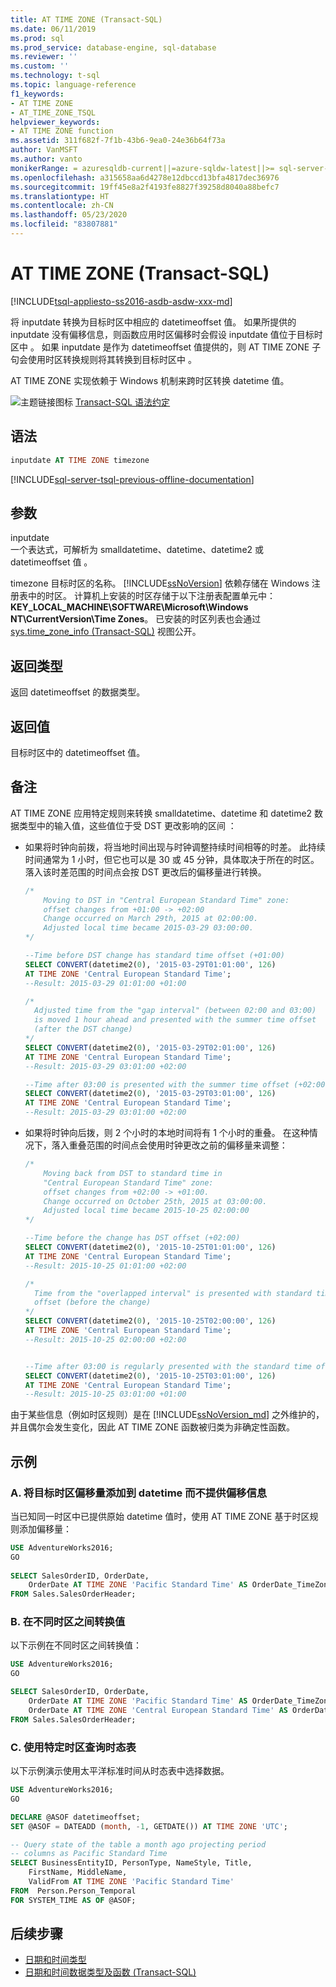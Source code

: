 ```yaml
---
title: AT TIME ZONE (Transact-SQL)
ms.date: 06/11/2019
ms.prod: sql
ms.prod_service: database-engine, sql-database
ms.reviewer: ''
ms.custom: ''
ms.technology: t-sql
ms.topic: language-reference
f1_keywords:
- AT TIME ZONE
- AT_TIME_ZONE_TSQL
helpviewer_keywords:
- AT TIME ZONE function
ms.assetid: 311f682f-7f1b-43b6-9ea0-24e36b64f73a
author: VanMSFT
ms.author: vanto
monikerRange: = azuresqldb-current||=azure-sqldw-latest||>= sql-server-2016||>= sql-server-linux-2017||= sqlallproducts-allversions
ms.openlocfilehash: a315658aa6d4278e12dbccd13bfa4817dec36976
ms.sourcegitcommit: 19ff45e8a2f4193fe8827f39258d8040a88befc7
ms.translationtype: HT
ms.contentlocale: zh-CN
ms.lasthandoff: 05/23/2020
ms.locfileid: "83807881"
---
```

# <a name="at-time-zone-transact-sql"></a>AT TIME ZONE (Transact-SQL)

[!INCLUDE[tsql-appliesto-ss2016-asdb-asdw-xxx-md](../../includes/tsql-appliesto-ss2016-asdb-asdw-xxx-md.md)]

将 inputdate 转换为目标时区中相应的 datetimeoffset 值。 如果所提供的 inputdate 没有偏移信息，则函数应用时区偏移时会假设 inputdate 值位于目标时区中 。 如果 inputdate 是作为 datetimeoffset 值提供的，则 AT TIME ZONE 子句会使用时区转换规则将其转换到目标时区中 。  

AT TIME ZONE 实现依赖于 Windows 机制来跨时区转换 datetime 值。  

![主题链接图标](../../database-engine/configure-windows/media/topic-link.gif "“主题链接”图标") [Transact-SQL 语法约定](../../t-sql/language-elements/transact-sql-syntax-conventions-transact-sql.md) 

## <a name="syntax"></a>语法

```sql
inputdate AT TIME ZONE timezone  
```

[!INCLUDE[sql-server-tsql-previous-offline-documentation](../../includes/sql-server-tsql-previous-offline-documentation.md)]

## <a name="arguments"></a>参数

inputdate  
一个表达式，可解析为 smalldatetime、datetime、datetime2 或 datetimeoffset 值   。  

timezone 目标时区的名称。 [!INCLUDE[ssNoVersion](../../includes/ssnoversion-md.md)] 依赖存储在 Windows 注册表中的时区。 计算机上安装的时区存储于以下注册表配置单元中：**KEY_LOCAL_MACHINE\SOFTWARE\Microsoft\Windows NT\CurrentVersion\Time Zones**。 已安装的时区列表也会通过 [sys.time_zone_info (Transact-SQL)](../../relational-databases/system-catalog-views/sys-time-zone-info-transact-sql.md) 视图公开。  

## <a name="return-types"></a>返回类型

返回 datetimeoffset 的数据类型。

## <a name="return-value"></a>返回值

目标时区中的 datetimeoffset 值。
  
## <a name="remarks"></a>备注

AT TIME ZONE 应用特定规则来转换 smalldatetime、datetime 和 datetime2 数据类型中的输入值，这些值位于受 DST 更改影响的区间   ：

- 如果将时钟向前拨，将当地时间出现与时钟调整持续时间相等的时差。 此持续时间通常为 1 小时，但它也可以是 30 或 45 分钟，具体取决于所在的时区。 落入该时差范围的时间点会按 DST 更改后的偏移量进行转换。  

    ```sql
    /*  
        Moving to DST in "Central European Standard Time" zone: 
        offset changes from +01:00 -> +02:00   
        Change occurred on March 29th, 2015 at 02:00:00.   
        Adjusted local time became 2015-03-29 03:00:00.  
    */  

    --Time before DST change has standard time offset (+01:00)
    SELECT CONVERT(datetime2(0), '2015-03-29T01:01:00', 126)     
    AT TIME ZONE 'Central European Standard Time';  
    --Result: 2015-03-29 01:01:00 +01:00   
  
    /*
      Adjusted time from the "gap interval" (between 02:00 and 03:00)
      is moved 1 hour ahead and presented with the summer time offset
      (after the DST change) 
    */
    SELECT CONVERT(datetime2(0), '2015-03-29T02:01:00', 126)   
    AT TIME ZONE 'Central European Standard Time';  
    --Result: 2015-03-29 03:01:00 +02:00

    --Time after 03:00 is presented with the summer time offset (+02:00)
    SELECT CONVERT(datetime2(0), '2015-03-29T03:01:00', 126)   
    AT TIME ZONE 'Central European Standard Time';  
    --Result: 2015-03-29 03:01:00 +02:00  
  
    ```

- 如果将时钟向后拨，则 2 个小时的本地时间将有 1 个小时的重叠。  在这种情况下，落入重叠范围的时间点会使用时钟更改之前的偏移量来调整：  
  
    ```sql
    /*  
        Moving back from DST to standard time in
        "Central European Standard Time" zone:
        offset changes from +02:00 -> +01:00.
        Change occurred on October 25th, 2015 at 03:00:00.
        Adjusted local time became 2015-10-25 02:00:00
    */  

    --Time before the change has DST offset (+02:00)
    SELECT CONVERT(datetime2(0), '2015-10-25T01:01:00', 126)
    AT TIME ZONE 'Central European Standard Time';  
    --Result: 2015-10-25 01:01:00 +02:00  

    /*
      Time from the "overlapped interval" is presented with standard time 
      offset (before the change)
    */
    SELECT CONVERT(datetime2(0), '2015-10-25T02:00:00', 126)
    AT TIME ZONE 'Central European Standard Time';  
    --Result: 2015-10-25 02:00:00 +02:00  


    --Time after 03:00 is regularly presented with the standard time offset (+01:00)
    SELECT CONVERT(datetime2(0), '2015-10-25T03:01:00', 126)
    AT TIME ZONE 'Central European Standard Time';
    --Result: 2015-10-25 03:01:00 +01:00
  
    ```

由于某些信息（例如时区规则）是在 [!INCLUDE[ssNoVersion_md](../../includes/ssnoversion-md.md)] 之外维护的，并且偶尔会发生变化，因此 AT TIME ZONE 函数被归类为非确定性函数。 

## <a name="examples"></a>示例

### <a name="a-add-target-time-zone-offset-to-datetime-without-offset-information"></a>A. 将目标时区偏移量添加到 datetime 而不提供偏移信息  

当已知同一时区中已提供原始 datetime 值时，使用 AT TIME ZONE 基于时区规则添加偏移量：  

```sql
USE AdventureWorks2016;
GO  
  
SELECT SalesOrderID, OrderDate,
    OrderDate AT TIME ZONE 'Pacific Standard Time' AS OrderDate_TimeZonePST  
FROM Sales.SalesOrderHeader;
```

### <a name="b-convert-values-between-different-time-zones"></a>B. 在不同时区之间转换值  

以下示例在不同时区之间转换值：  

```sql
USE AdventureWorks2016;
GO

SELECT SalesOrderID, OrderDate,
    OrderDate AT TIME ZONE 'Pacific Standard Time' AS OrderDate_TimeZonePST,
    OrderDate AT TIME ZONE 'Central European Standard Time' AS OrderDate_TimeZoneCET
FROM Sales.SalesOrderHeader;
```

### <a name="c-query-temporal-tables-using-a-specific-time-zone"></a>C. 使用特定时区查询时态表

以下示例演示使用太平洋标准时间从时态表中选择数据。  

```sql
USE AdventureWorks2016;
GO

DECLARE @ASOF datetimeoffset;  
SET @ASOF = DATEADD (month, -1, GETDATE()) AT TIME ZONE 'UTC';

-- Query state of the table a month ago projecting period
-- columns as Pacific Standard Time
SELECT BusinessEntityID, PersonType, NameStyle, Title,
    FirstName, MiddleName,
    ValidFrom AT TIME ZONE 'Pacific Standard Time'
FROM  Person.Person_Temporal
FOR SYSTEM_TIME AS OF @ASOF;
```

## <a name="next-steps"></a>后续步骤

- [日期和时间类型](../../t-sql/data-types/date-and-time-types.md)
- [日期和时间数据类型及函数 (Transact-SQL)](../../t-sql/functions/date-and-time-data-types-and-functions-transact-sql.md)